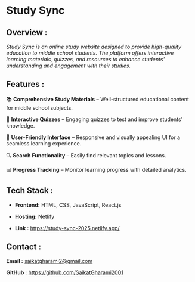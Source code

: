 # Study Sync 

## Overview :

*Study Sync is an online study website designed to provide high-quality education to middle school students. The platform offers interactive learning materials, quizzes, and resources to enhance students' understanding and engagement with their studies.*

## Features :

📚  **Comprehensive Study Materials** – Well-structured educational content for middle school subjects.

📝 **Interactive Quizzes** – Engaging quizzes to test and improve students' knowledge.

🎨 **User-Friendly Interface** – Responsive and visually appealing UI for a seamless learning experience.

🔍 **Search Functionality** – Easily find relevant topics and lessons.

📊 **Progress Tracking** – Monitor learning progress with detailed analytics.

## Tech Stack :

* **Frontend:** HTML, CSS, JavaScript, React.js



* **Hosting:** Netlify
* **Link :**  https://study-sync-2025.netlify.app/

## Contact : 
**Email :**  saikatgharami2@gmail.com

**GitHub :**  https://github.com/SaikatGharami2001
